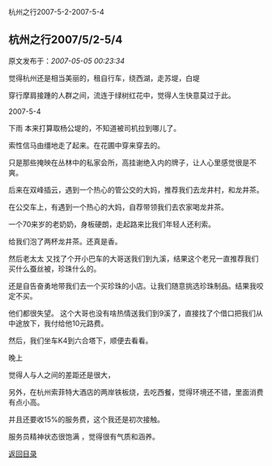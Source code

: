 杭州之行2007-5-2-2007-5-4
## 杭州之行2007/5/2-5/4

 原文发布于：*2007-05-05 00:23:34*

觉得杭州还是相当美丽的，租自行车，绕西湖，走苏堤，白堤

穿行摩肩接踵的人群之间，流连于绿树红花中，觉得人生快意莫过于此。

2007-5-4

下雨 本来打算取杨公堤的，不知道被司机拉到哪儿了。

索性信马由缰地走了起来。在花圃中穿来穿去的。

只是那些掩映在丛林中的私家会所，高挂谢绝入内的牌子，让人心里感觉很是不爽。

后来在双峰插云，遇到一个热心的管公交的大妈，推荐我们去龙井村，和龙井茶。

在公交车上，有遇到一个热心的大妈，自荐带领我们去农家喝龙井茶。

一个70来岁的老奶奶，身板硬朗，走起路来比我们年轻人还利索。

给我们泡了两杯龙井茶。还真是香。

然后老太太 又找了个开小巴车的大哥送我们到九溪，结果这个老兄一直推荐我们买什么蚕丝被，珍珠什么的。

还是自告奋勇地带我们去一个买珍珠的小店。让我们随意挑选珍珠制品。结果我咬定不买。

他们都很失望。 这个大哥也没有啥热情送我们到9溪了，直接找了个借口把我们从中途放下，我付给他10元路费。

然后，我们坐车K4到六合塔下，顺便去看看。

晚上

觉得人与人之间的差距还是很大，

 

另外，在杭州索菲特大酒店的两岸铁板烧，去吃西餐，觉得环境还不错，里面消费有点小高。

并且还要收15%的服务费，这个我还是初次接触。

服务员精神状态很饱满 ，觉得很有气质和涵养。

[返回目录](index.html)
